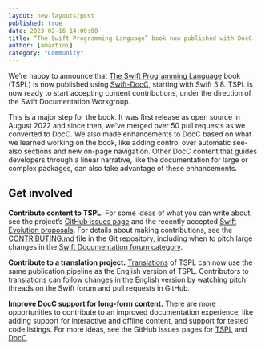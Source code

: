 ```yaml
---
layout: new-layouts/post
published: true
date: 2023-02-16 14:00:00
title: “The Swift Programming Language” book now published with DocC
author: [amartini]
category: "Community"
---
```



We’re happy to announce that [The Swift Programming Language][tspl] book (TSPL) is now published using  [Swift-DocC][docc], starting with Swift 5.8.  TSPL is now ready to start accepting content contributions, under the direction of the Swift Documentation Workgroup.

This is a major step for the book.  It was first release as open source in August 2022 and since then, we’ve merged over 50 pull requests as we converted to DocC.  We also made enhancements to DocC based on what we learned working on the book, like adding control over automatic see-also sections and new on-page navigation. Other DocC content that guides developers through a linear narrative, like the documentation for large or complex packages, can also take advantage of these enhancements.

## Get involved

**Contribute content to TSPL.**
For some ideas of what you can write about, see the project’s [GitHub issues page][tspl-issues] and the recently accepted [Swift Evolution proposals][se].  For details about making contributions, see the [CONTRIBUTING.md][contrib] file in the Git repository, including when to pitch large changes in the [Swift Documentation forum category][forum].

**Contribute to a translation project.**
[Translations][translation] of TSPL can now use the same publication pipeline as the English version of TSPL.  Contributors to translations can follow changes in the English version by watching pitch threads on the Swift forum and pull requests in GitHub.

**Improve DocC support for long-form content.**
There are more opportunities to contribute to an improved documentation experience, like adding support for interactive and offline content, and support for tested code listings.  For more ideas, see the GitHub issues pages for [TSPL][tspl-issues] and [DocC][docc-issues].

[contrib]: https://github.com/swiftlang/swift-book/blob/main/CONTRIBUTING.md
[docc-issues]: https://github.com/swiftlang/swift-docc/issues
[docc]: https://github.com/swiftlang/swift-docc
[forum]: https://forums.swift.org/c/92
[oss-tspl]: https://forums.swift.org/t/59989
[translation]: https://www.swift.org/documentation/tspl/#translations
[tspl-issues]: https://github.com/swiftlang/swift-book/milestone/2
[tspl]: https://docs.swift.org/swift-book/documentation/the-swift-programming-language/
[se]: https://www.swift.org/swift-evolution/
